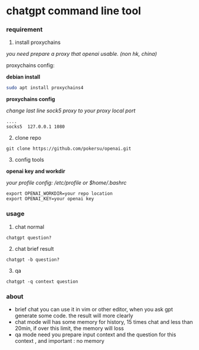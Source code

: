 # chatgpt command line tool


### requirement

1. install proxychains 

*you need prepare a proxy that openai usable. (non hk, china)* 

proxychains config:

**debian install** 
```bash
sudo apt install proxychains4
```
**proxychains config** 

*change last line sock5 proxy to your proxy local port* 
```
....
socks5  127.0.0.1 1080
```


2. clone repo

```
git clone https://github.com/pokersu/openai.git
```


3. config tools

**openai key and workdir** 

*your profile config: /etc/profile or $home/.bashrc* 

```
export OPENAI_WORKDIR=your repo location
export OPENAI_KEY=your openai key
```


### usage

1. chat normal

```
chatgpt question?
```

2. chat brief result

```
chatgpt -b question?
```


3. qa

```
chatgpt -q context question
```



### about


- brief chat you can use it in vim or other editor, when you ask gpt generate some code. the result will more clearly
- chat mode will has some memory for history, 15 times chat and less than 20min, if over this limit, the memory will loss
- qa mode need you prepare input context and the question for this context , and important : no memory 
